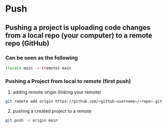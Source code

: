 # Push

## Pushing a project is uploading code changes from a local repo (your computer) to a remote repo (GitHub)

### Can be seen as the following

```bash
(local) main -> (remote) main
```

### Pushing a Project from local to remote (first push)

1. adding remote origin (linking your remote)

```bash
git remote add origin https://github.com/<github-username>/<repo>.git
```

2. pushing a created project to a remote 

```bash
git push -u origin main
```
